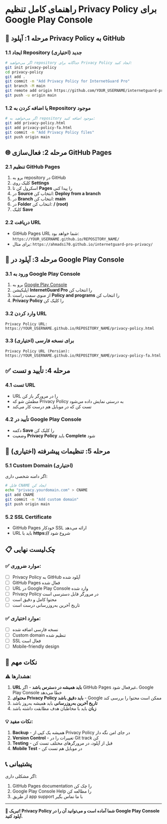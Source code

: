 # راهنمای کامل تنظیم Privacy Policy برای Google Play Console

## 🎯 **مرحله 1: آپلود Privacy Policy به GitHub**

### 1.1 ایجاد Repository جدید (اختیاری)
```bash
# اگر می‌خواهید repository جداگانه برای Privacy Policy ایجاد کنید:
git init privacy-policy
cd privacy-policy
git add .
git commit -m "Add Privacy Policy for InternetGuard Pro"
git branch -M main
git remote add origin https://github.com/YOUR_USERNAME/internetguard-pro-privacy.git
git push -u origin main
```

### 1.2 یا اضافه کردن به Repository موجود
```bash
# اگر می‌خواهید به repository موجود اضافه کنید:
git add privacy-policy.html
git add privacy-policy-fa.html
git commit -m "Add Privacy Policy files"
git push origin main
```

## 🌐 **مرحله 2: فعال‌سازی GitHub Pages**

### 2.1 تنظیم GitHub Pages
1. برو به repository در GitHub
2. کلیک روی **Settings**
3. اسکرول کن تا **Pages** را پیدا کنی
4. در **Source** انتخاب کن: **Deploy from a branch**
5. در **Branch** انتخاب کن: **main**
6. در **Folder** انتخاب کن: **/ (root)**
7. کلیک **Save**

### 2.2 دریافت URL
- GitHub Pages URL شما خواهد بود: `https://YOUR_USERNAME.github.io/REPOSITORY_NAME/`
- برای مثال: `https://ahmadsi70.github.io/internetguard-pro-privacy/`

## 📱 **مرحله 3: آپلود در Google Play Console**

### 3.1 ورود به Google Play Console
1. برو به [Google Play Console](https://play.google.com/console)
2. اپلیکیشن **InternetGuard Pro** را انتخاب کن
3. از منوی سمت راست **Policy and programs** را انتخاب کن
4. **Privacy Policy** را کلیک کن

### 3.2 وارد کردن URL
```
Privacy Policy URL: https://YOUR_USERNAME.github.io/REPOSITORY_NAME/privacy-policy.html
```

### 3.3 برای نسخه فارسی (اختیاری)
```
Privacy Policy URL (Persian): https://YOUR_USERNAME.github.io/REPOSITORY_NAME/privacy-policy-fa.html
```

## ✅ **مرحله 4: تأیید و تست**

### 4.1 تست URL
- URL را در مرورگر باز کن
- مطمئن شو که Privacy Policy به درستی نمایش داده می‌شود
- تست کن که در موبایل هم درست کار می‌کند

### 4.2 تأیید در Google Play Console
- دکمه **Save** را کلیک کن
- وضعیت **Privacy Policy** باید **Complete** شود

## 🔧 **مرحله 5: تنظیمات پیشرفته (اختیاری)**

### 5.1 Custom Domain (اختیاری)
اگر دامنه شخصی داری:
```bash
# فایل CNAME ایجاد کن
echo "privacy.yourdomain.com" > CNAME
git add CNAME
git commit -m "Add custom domain"
git push origin main
```

### 5.2 SSL Certificate
- GitHub Pages خودکار SSL ارائه می‌دهد
- URL باید با **https://** شروع شود

## 📋 **چک‌لیست نهایی**

### ✅ موارد ضروری:
- [ ] Privacy Policy به GitHub آپلود شده
- [ ] GitHub Pages فعال شده
- [ ] URL در Google Play Console وارد شده
- [ ] Privacy Policy در مرورگر قابل دسترسی است
- [ ] محتوا کامل و دقیق است
- [ ] تاریخ آخرین به‌روزرسانی درست است

### ✅ موارد اختیاری:
- [ ] نسخه فارسی اضافه شده
- [ ] Custom domain تنظیم شده
- [ ] SSL فعال است
- [ ] Mobile-friendly design

## 🚨 **نکات مهم**

### ⚠️ هشدارها:
1. **URL باید همیشه در دسترس باشد** - اگر GitHub Pages غیرفعال شود، Google Play Console خطا می‌دهد
2. **محتوای Privacy Policy باید دقیق باشد** - Google ممکن است محتوا را بررسی کند
3. **تاریخ آخرین به‌روزرسانی** باید همیشه به‌روز باشد
4. **زبان** باید با مخاطبان هدف مطابقت داشته باشد

### 💡 نکات مفید:
1. **Backup** - همیشه یک کپی از Privacy Policy در جای امن نگه دار
2. **Version Control** - تغییرات را در Git track کن
3. **Testing** - قبل از آپلود، در مرورگرهای مختلف تست کن
4. **Mobile Test** - در موبایل هم تست کن

## 📞 **پشتیبانی**

اگر مشکلی داری:
1. GitHub Pages documentation را چک کن
2. Google Play Console Help را مطالعه کن
3. از طریق app support با ما تماس بگیر

---

**🎉 تبریک! Privacy Policy شما آماده است و می‌توانید آن را در Google Play Console آپلود کنید.**
